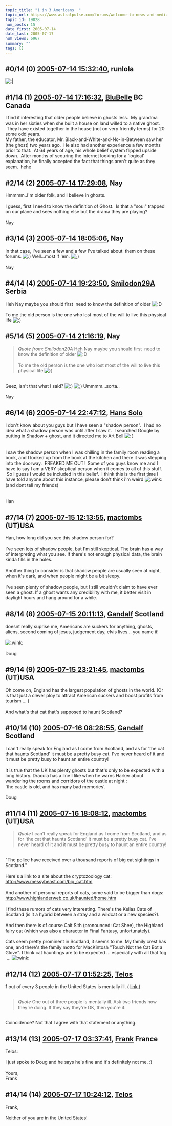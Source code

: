 ```yaml
---
topic_title: "1 in 3 Americans  "
topic_url: https://www.astralpulse.com/forums/welcome-to-news-and-media!/1-in-3-americans
topic_id: 19828
num_posts: 15
date_first: 2005-07-14
date_last: 2005-07-17
num_views: 6967
summary: ""
tags: []
---
```


## \#0/14 (0) [2005-07-14 15:32:40](https://www.astralpulse.com/forums/index.php?msg=170198), runlola  ##
<section>
<img alt=":|" class="smiley" src="https://www.astralpulse.com/forums/Smileys/fugue/undecided.png" title="Undecided"/>
</section>

## \#1/14 (1) [2005-07-14 17:16:32](https://www.astralpulse.com/forums/index.php?msg=170205), [BluBelle](https://www.astralpulse.com/forums/profile/?u=9277) BC Canada ##
<section>
I find it interesting that older people believe in ghosts less.  My grandma was in her sixties when she built a house on land willed to a native ghost.  They have existed together in the house (not on very friendly terms) for 20 some odd years.
<br>
My father, the educator, Mr. Black-and-White-and-No-in-Between saw her (the ghost) two years ago.  He also had another experience a few months prior to that.  At 64 years of age, his whole belief system flipped upside down.  After months of scouring the internet looking for a 'logical' explanation, he finally accepted the fact that things aren't quite as they seem.  hehe
</section>

## \#2/14 (2) [2005-07-14 17:29:08](https://www.astralpulse.com/forums/index.php?msg=170207), Nay  ##
<section>
Hmmmm..I'm older folk, and I believe in ghosts.
<br>
<br>
I guess, first I need to know the definition of Ghost.  Is that a "soul" trapped on our plane and sees nothing else but the drama they are playing?
<br>
<br>
Nay
</section>

## \#3/14 (3) [2005-07-14 18:05:06](https://www.astralpulse.com/forums/index.php?msg=170213), Nay  ##
<section>
In that case, I've seen a few and a few I've talked about  them on these forums.
<img alt=":)" class="smiley" src="https://www.astralpulse.com/forums/Smileys/fugue/smiley.png" title="Smiley"/>
Well...most if 'em.
<img alt=";)" class="smiley" src="https://www.astralpulse.com/forums/Smileys/fugue/wink.png" title="Wink"/>
<br>
<br>
Nay
</section>

## \#4/14 (4) [2005-07-14 19:23:50](https://www.astralpulse.com/forums/index.php?msg=170219), [Smilodon29A](https://www.astralpulse.com/forums/profile/?u=8271) Serbia ##
<section>
Heh Nay maybe you should first  need to know the definition of older
<img alt=":D" class="smiley" src="https://www.astralpulse.com/forums/Smileys/fugue/cheesy.png" title="Cheesy"/>
<br>
<br>
To me the old person is the one who lost most of the will to live this physical life
<img alt=":)" class="smiley" src="https://www.astralpulse.com/forums/Smileys/fugue/smiley.png" title="Smiley"/>
</section>

## \#5/14 (5) [2005-07-14 21:16:19](https://www.astralpulse.com/forums/index.php?msg=170230), Nay  ##
<section>
<blockquote class="bbc_standard_quote">
 <cite>
  Quote from: Smilodon29A
 </cite>
 Heh Nay maybe you should first  need to know the definition of older
 <img alt=":D" class="smiley" src="https://www.astralpulse.com/forums/Smileys/fugue/cheesy.png" title="Cheesy"/>
 <br>
 <br>
 To me the old person is the one who lost most of the will to live this physical life
 <img alt=":)" class="smiley" src="https://www.astralpulse.com/forums/Smileys/fugue/smiley.png" title="Smiley"/>
</blockquote>
<br>
Geez, isn't that what I said?
<img alt=":)" class="smiley" src="https://www.astralpulse.com/forums/Smileys/fugue/smiley.png" title="Smiley"/>
<img alt=";)" class="smiley" src="https://www.astralpulse.com/forums/Smileys/fugue/wink.png" title="Wink"/>
Ummmm...sorta..
<br>
<br>
Nay
</section>

## \#6/14 (6) [2005-07-14 22:47:12](https://www.astralpulse.com/forums/index.php?msg=170244), [Hans Solo](https://www.astralpulse.com/forums/profile/?u=8848)  ##
<section>
I don't know about you guys but I have seen a "shadow person".  I had no idea what a shadow person was until after I saw it.  I searched Google by putting in Shadow + ghost, and it directed me to Art Bell
<img alt=":(" class="smiley" src="https://www.astralpulse.com/forums/Smileys/fugue/sad.png" title="Sad"/>
<br>
<br>
<br>
I saw the shadow person when I was chilling in the family room reading a book, and I looked up from the book at the kitchen and there it was stepping into the doorway.  FREAKED ME OUT!  Some of you guys know me and I have to say I am a VERY skeptical person when it comes to all of this stuff.  So I guess I would be included in this belief.  I think this is the first time I have told anyone about this instance, please don't think i'm weird
<img alt=":wink:" class="smiley" src="https://www.astralpulse.com/forums/Smileys/fugue/wink.png" title="Wink"/>
(and dont tell my friends)
<br>
<br>
<br>
Han
</section>

## \#7/14 (7) [2005-07-15 12:13:55](https://www.astralpulse.com/forums/index.php?msg=170312), [mactombs](https://www.astralpulse.com/forums/profile/?u=5553) (UT)USA ##
<section>
Han, how long did you see this shadow person for?
<br>
<br>
I've seen lots of shadow people, but I'm still skeptical. The brain has a way of interpreting what you see. If there's not enough physical data, the brain kinda fills in the holes.
<br>
<br>
Another thing to consider is that shadow people are usually seen at night, when it's dark, and when people might be a bit sleepy.
<br>
<br>
I've seen plenty of shadow people, but I still wouldn't claim to have ever seen a ghost. If a ghost wants any credibility with me, it better visit in daylight hours and hang around for a while.
</section>

## \#8/14 (8) [2005-07-15 20:11:13](https://www.astralpulse.com/forums/index.php?msg=170377), [Gandalf](https://www.astralpulse.com/forums/profile/?u=850) Scotland ##
<section>
doesnt really suprise me, Americans are suckers for anything, ghosts, aliens, second coming of jesus, judgement day, elvis lives... you name it!
<br>
<br>
<img alt=":wink:" class="smiley" src="https://www.astralpulse.com/forums/Smileys/fugue/wink.png" title="Wink"/>
<br>
<br>
Doug
</section>

## \#9/14 (9) [2005-07-15 23:21:45](https://www.astralpulse.com/forums/index.php?msg=170402), [mactombs](https://www.astralpulse.com/forums/profile/?u=5553) (UT)USA ##
<section>
Oh come on, England has the largest population of ghosts in the world. (Or is that just a clever ploy to attract American suckers and boost profits from tourism ... )
<br>
<br>
And what's that cat that's supposed to haunt Scotland?
</section>

## \#10/14 (10) [2005-07-16 08:28:55](https://www.astralpulse.com/forums/index.php?msg=170442), [Gandalf](https://www.astralpulse.com/forums/profile/?u=850) Scotland ##
<section>
I can't really speak for England as I come from Scotland, and as for 'the cat that haunts Scotland' it must be a pretty busy cat. I've never heard of it and it must be pretty busy to haunt an entire country!
<br>
<br>
It is true that the UK has plenty ghosts but that's only to be expected with a long history. Dracula has a line I like when he warns Harker about wandering the rooms and corridors of the castle at night :
<br>
'the castle is old, and has many bad memories'.
<br>
<br>
Doug
</section>

## \#11/14 (11) [2005-07-16 18:08:12](https://www.astralpulse.com/forums/index.php?msg=170485), [mactombs](https://www.astralpulse.com/forums/profile/?u=5553) (UT)USA ##
<section>
<blockquote class="bbc_standard_quote">
 <cite>
  Quote
 </cite>
 I can't really speak for England as I come from Scotland, and as for 'the cat that haunts Scotland' it must be a pretty busy cat. I've never heard of it and it must be pretty busy to haunt an entire country!
</blockquote>
<br>
"The police have received over a thousand reports of big cat sightings in Scotland."
<br>
<br>
Here's a link to a site about the cryptozoology cat:
<a class="bbc_link" href="http://www.messybeast.com/big_cat.htm" rel="noopener" target="_blank">
 http://www.messybeast.com/big_cat.htm
</a>
<br>
<br>
And another of personal reports of cats, some said to be bigger than dogs:
<a class="bbc_link" href="http://www.highlanderweb.co.uk/haunted/home.htm" rel="noopener" target="_blank">
 http://www.highlanderweb.co.uk/haunted/home.htm
</a>
<br>
<br>
I find these rumors of cats very interesting. There's the Kellas Cats of Scotland (is it a hybrid between a stray and a wildcat or a new species?).
<br>
<br>
And then there is of course Cait Sith (pronounced: Cat Shee), the Highland fairy cat (which was also a character in Final Fantasy, unfortunately).
<br>
<br>
Cats seem pretty prominent in Scotland, it seems to me. My family crest has one, and there's the family motto for MacKintosh "Touch Not the Cat Bot a Glove". I think cat hauntings are to be expected ... especially with all that fog  ...
<img alt=":wink:" class="smiley" src="https://www.astralpulse.com/forums/Smileys/fugue/wink.png" title="Wink"/>
</section>

## \#12/14 (12) [2005-07-17 01:52:25](https://www.astralpulse.com/forums/index.php?msg=170523), [Telos](https://www.astralpulse.com/forums/profile/?u=6496)  ##
<section>
1 out of every 3 people in the United States is mentally ill. (
<a class="bbc_link" href="http://www.healthyplace.com/Communities/thought_disorders/schizoaffective/madness/someone.asp" rel="noopener" target="_blank">
 link
</a>
)
<br>
<br>
<blockquote class="bbc_standard_quote">
 <cite>
  Quote
 </cite>
 One out of three people is mentally ill. Ask two friends how they're doing. If they say they're OK, then you're it.
</blockquote>
<br>
Coincidence? Not that I agree with that statement or anything.
</section>

## \#13/14 (13) [2005-07-17 03:37:41](https://www.astralpulse.com/forums/index.php?msg=170527), [Frank](https://www.astralpulse.com/forums/profile/?u=359) France ##
<section>
Telos:
<br>
<br>
I just spoke to Doug and he says he's fine and it's definitely not me. :)
<br>
<br>
Yours,
<br>
Frank
</section>

## \#14/14 (14) [2005-07-17 10:24:12](https://www.astralpulse.com/forums/index.php?msg=170544), [Telos](https://www.astralpulse.com/forums/profile/?u=6496)  ##
<section>
Frank,
<br>
<br>
Neither of you are in the United States!
</section>